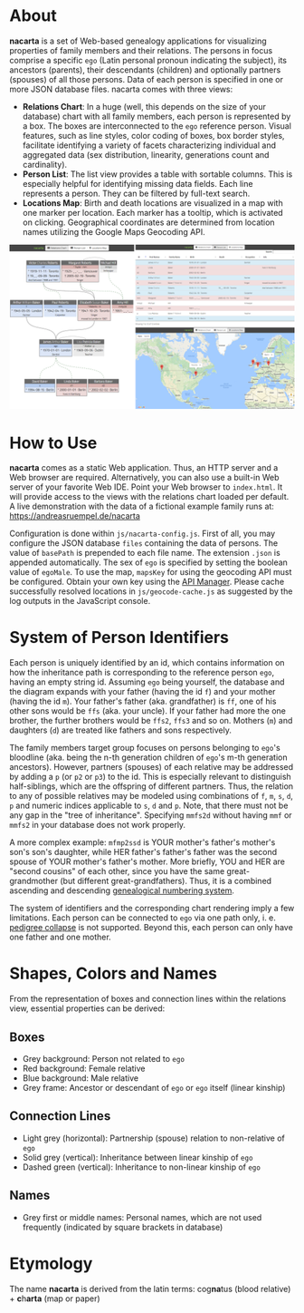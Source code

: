# About
**nacarta** is a set of Web-based genealogy applications for visualizing properties of family members and their relations. The persons in focus comprise a specific `ego` (Latin personal pronoun indicating the subject), its ancestors (parents), their descendants (children) and optionally partners (spouses) of all those persons. Data of each person is specified in one or more JSON database files. nacarta comes with three views:

* **Relations Chart**: In a huge (well, this depends on the size of your database) chart with all family members, each person is represented by a box. The boxes are interconnected to the `ego` reference person. Visual features, such as line styles, color coding of boxes, box border styles, facilitate identifying a variety of facets characterizing individual and aggregated data (sex distribution, linearity, generations count and cardinality).
* **Person List**: The list view provides a table with sortable columns. This is especially helpful for identifying missing data fields. Each line represents a person. They can be filtered by full-text search.
* **Locations Map**: Birth and death locations are visualized in a map with one marker per location. Each marker has a tooltip, which is activated on clicking. Geographical coordinates are determined from location names utilizing the Google Maps Geocoding API. 

![Views of nacarta showing a fictional example family](images/nacarta-views-screenshot.png)

# How to Use
**nacarta** comes as a static Web application. Thus, an HTTP server and a Web browser are required. Alternatively, you can also use a built-in Web server of your favorite Web IDE. Point your Web browser to `index.html`. It will provide access to the views with the relations chart loaded per default. A live demonstration with the data of a fictional example family runs at: https://andreasruempel.de/nacarta

Configuration is done within `js/nacarta-config.js`. First of all, you may configure the JSON database `files` containing the data of persons. The value of `basePath` is prepended to each file name. The extension `.json` is appended automatically. The sex of `ego` is specified by setting the boolean value of `egoMale`. To use the map, `mapsKey` for using the geocoding API must be configured. Obtain your own key using the [API Manager](https://console.developers.google.com/apis/credentials). Please cache successfully resolved locations in `js/geocode-cache.js` as suggested by the log outputs in the JavaScript console.

# System of Person Identifiers
Each person is uniquely identified by an id, which contains information on how the inheritance path is corresponding to the reference person `ego`, having an empty string id. Assuming `ego` being yourself, the database and the diagram expands with your father (having the id `f`) and your mother (having the id `m`). Your father's father (aka. grandfather) is `ff`, one of his other sons would be `ffs` (aka. your uncle). If your father had more the one brother, the further brothers would be `ffs2`, `ffs3` and so on. Mothers (`m`) and daughters (`d`) are treated like fathers and sons respectively.

The family members target group focuses on persons belonging to `ego`'s bloodline (aka. being the n-th generation children of `ego`'s m-th generation ancestors). However, partners (spouses) of each relative may be addressed by adding a `p` (or `p2` or `p3`) to the id. This is especially relevant to distinguish half-siblings, which are the offspring of different partners. Thus, the relation to any of possible relatives may be modeled using combinations of `f`, `m`, `s`, `d`, `p` and numeric indices applicable to `s`, `d` and `p`. Note, that there must not be any gap in the "tree of inheritance". Specifying `mmfs2d` without having `mmf` or `mmfs2` in your database does not work properly.

A more complex example: `mfmp2ssd` is YOUR mother's father's mother's son's son's daughter, while HER father's father's father was the second spouse of YOUR mother's father's mother. More briefly, YOU and HER are "second cousins" of each other, since you have the same great-grandmother (but different great-grandfathers). Thus, it is a combined ascending and descending [genealogical numbering system](https://en.wikipedia.org/wiki/Genealogical_numbering_systems).

The system of identifiers and the corresponding chart rendering imply a few limitations. Each person can be connected to `ego` via one path only, i. e. [pedigree collapse](https://en.wikipedia.org/wiki/Pedigree_collapse) is not supported. Beyond this, each person can only have one father and one mother.

# Shapes, Colors and Names
From the representation of boxes and connection lines within the relations view, essential properties can be derived:

## Boxes
* Grey background: Person not related to `ego`
* Red background: Female relative
* Blue background: Male relative
* Grey frame: Ancestor or descendant of `ego` or `ego` itself (linear kinship)

## Connection Lines
* Light grey (horizontal): Partnership (spouse) relation to non-relative of `ego`
* Solid grey (vertical): Inheritance between linear kinship of `ego`
* Dashed green (vertical): Inheritance to non-linear kinship of `ego`

## Names
* Grey first or middle names: Personal names, which are not used frequently (indicated by square brackets in database)

# Etymology
The name **nacarta** is derived from the latin terms: cog**na**tus (blood relative) + **c**h**arta** (map or paper)

